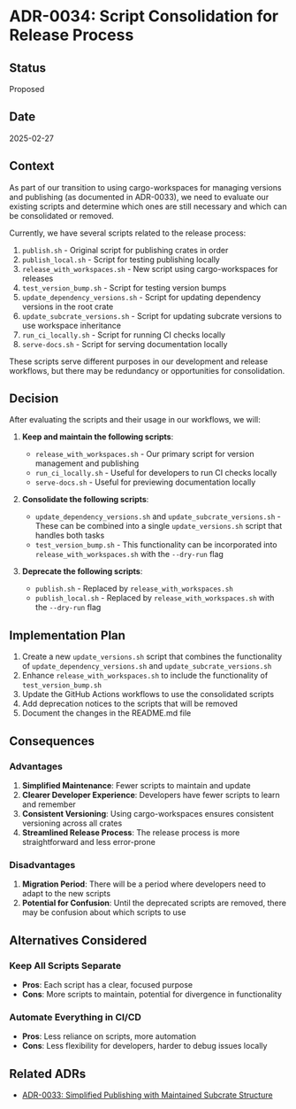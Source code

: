 # ADR-0034: Script Consolidation for Release Process

## Status

Proposed

## Date

2025-02-27

## Context

As part of our transition to using cargo-workspaces for managing versions and publishing (as documented in ADR-0033), we need to evaluate our existing scripts and determine which ones are still necessary and which can be consolidated or removed.

Currently, we have several scripts related to the release process:

1. `publish.sh` - Original script for publishing crates in order
2. `publish_local.sh` - Script for testing publishing locally
3. `release_with_workspaces.sh` - New script using cargo-workspaces for releases
4. `test_version_bump.sh` - Script for testing version bumps
5. `update_dependency_versions.sh` - Script for updating dependency versions in the root crate
6. `update_subcrate_versions.sh` - Script for updating subcrate versions to use workspace inheritance
7. `run_ci_locally.sh` - Script for running CI checks locally
8. `serve-docs.sh` - Script for serving documentation locally

These scripts serve different purposes in our development and release workflows, but there may be redundancy or opportunities for consolidation.

## Decision

After evaluating the scripts and their usage in our workflows, we will:

1. **Keep and maintain the following scripts**:
   - `release_with_workspaces.sh` - Our primary script for version management and publishing
   - `run_ci_locally.sh` - Useful for developers to run CI checks locally
   - `serve-docs.sh` - Useful for previewing documentation locally

2. **Consolidate the following scripts**:
   - `update_dependency_versions.sh` and `update_subcrate_versions.sh` - These can be combined into a single `update_versions.sh` script that handles both tasks
   - `test_version_bump.sh` - This functionality can be incorporated into `release_with_workspaces.sh` with the `--dry-run` flag

3. **Deprecate the following scripts**:
   - `publish.sh` - Replaced by `release_with_workspaces.sh`
   - `publish_local.sh` - Replaced by `release_with_workspaces.sh` with the `--dry-run` flag

## Implementation Plan

1. Create a new `update_versions.sh` script that combines the functionality of `update_dependency_versions.sh` and `update_subcrate_versions.sh`
2. Enhance `release_with_workspaces.sh` to include the functionality of `test_version_bump.sh`
3. Update the GitHub Actions workflows to use the consolidated scripts
4. Add deprecation notices to the scripts that will be removed
5. Document the changes in the README.md file

## Consequences

### Advantages

1. **Simplified Maintenance**: Fewer scripts to maintain and update
2. **Clearer Developer Experience**: Developers have fewer scripts to learn and remember
3. **Consistent Versioning**: Using cargo-workspaces ensures consistent versioning across all crates
4. **Streamlined Release Process**: The release process is more straightforward and less error-prone

### Disadvantages

1. **Migration Period**: There will be a period where developers need to adapt to the new scripts
2. **Potential for Confusion**: Until the deprecated scripts are removed, there may be confusion about which scripts to use

## Alternatives Considered

### Keep All Scripts Separate

- **Pros**: Each script has a clear, focused purpose
- **Cons**: More scripts to maintain, potential for divergence in functionality

### Automate Everything in CI/CD

- **Pros**: Less reliance on scripts, more automation
- **Cons**: Less flexibility for developers, harder to debug issues locally

## Related ADRs

- [ADR-0033: Simplified Publishing with Maintained Subcrate Structure](0033-implementing-single-package-with-features.md)
